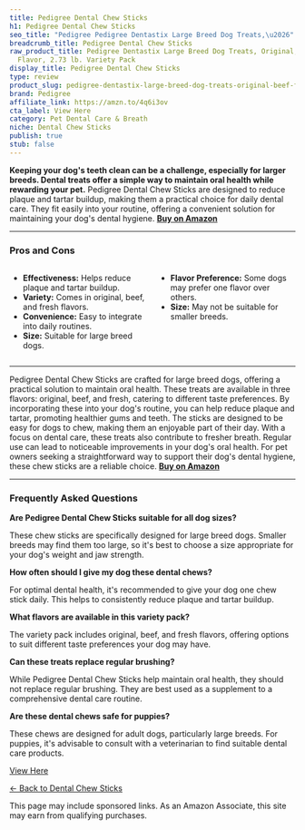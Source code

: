 ```yaml
---
title: Pedigree Dental Chew Sticks
h1: Pedigree Dental Chew Sticks
seo_title: "Pedigree Pedigree Dentastix Large Breed Dog Treats,\u2026"
breadcrumb_title: Pedigree Dental Chew Sticks
raw_product_title: Pedigree Dentastix Large Breed Dog Treats, Original, Beef & Fresh
  Flavor, 2.73 lb. Variety Pack
display_title: Pedigree Dental Chew Sticks
type: review
product_slug: pedigree-dentastix-large-breed-dog-treats-original-beef-fresh-flavor-2-8d0e9c5a
brand: Pedigree
affiliate_link: https://amzn.to/4q6i3ov
cta_label: View Here
category: Pet Dental Care & Breath
niche: Dental Chew Sticks
publish: true
stub: false
---
```


<div id="intro" class="full-width">
  <p><strong>Keeping your dog's teeth clean can be a challenge, especially for larger breeds. Dental treats offer a simple way to maintain oral health while rewarding your pet.</strong> Pedigree Dental Chew Sticks are designed to reduce plaque and tartar buildup, making them a practical choice for daily dental care. They fit easily into your routine, offering a convenient solution for maintaining your dog's dental hygiene. <a href="https://amzn.to/4q6i3ov" rel="nofollow sponsored noopener" target="_blank"><strong>Buy on Amazon</strong></a></p>
</div>

<hr />
<h3 id="pros-cons">Pros and Cons</h3>
<div class="pc-grid" style="display:grid;grid-template-columns:1fr 1fr;gap:16px;">
  <ul>
    <li><strong>Effectiveness:</strong> Helps reduce plaque and tartar buildup.</li>
    <li><strong>Variety:</strong> Comes in original, beef, and fresh flavors.</li>
    <li><strong>Convenience:</strong> Easy to integrate into daily routines.</li>
    <li><strong>Size:</strong> Suitable for large breed dogs.</li>
  </ul>
  <ul>
    <li><strong>Flavor Preference:</strong> Some dogs may prefer one flavor over others.</li>
    <li><strong>Size:</strong> May not be suitable for smaller breeds.</li>
  </ul>
</div>
<hr />

<div class="full-width">
  <p>Pedigree Dental Chew Sticks are crafted for large breed dogs, offering a practical solution to maintain oral health. These treats are available in three flavors: original, beef, and fresh, catering to different taste preferences. By incorporating these into your dog's routine, you can help reduce plaque and tartar, promoting healthier gums and teeth. The sticks are designed to be easy for dogs to chew, making them an enjoyable part of their day. With a focus on dental care, these treats also contribute to fresher breath. Regular use can lead to noticeable improvements in your dog's oral health. For pet owners seeking a straightforward way to support their dog's dental hygiene, these chew sticks are a reliable choice. <a href="https://amzn.to/4q6i3ov" rel="nofollow sponsored noopener" target="_blank"><strong>Buy on Amazon</strong></a></p>
</div>

<hr />
<h3 id="faqs">Frequently Asked Questions</h3>

<p><strong>Are Pedigree Dental Chew Sticks suitable for all dog sizes?</strong></p>
<p>These chew sticks are specifically designed for large breed dogs. Smaller breeds may find them too large, so it's best to choose a size appropriate for your dog's weight and jaw strength.</p>

<p><strong>How often should I give my dog these dental chews?</strong></p>
<p>For optimal dental health, it's recommended to give your dog one chew stick daily. This helps to consistently reduce plaque and tartar buildup.</p>

<p><strong>What flavors are available in this variety pack?</strong></p>
<p>The variety pack includes original, beef, and fresh flavors, offering options to suit different taste preferences your dog may have.</p>

<p><strong>Can these treats replace regular brushing?</strong></p>
<p>While Pedigree Dental Chew Sticks help maintain oral health, they should not replace regular brushing. They are best used as a supplement to a comprehensive dental care routine.</p>

<p><strong>Are these dental chews safe for puppies?</strong></p>
<p>These chews are designed for adult dogs, particularly large breeds. For puppies, it's advisable to consult with a veterinarian to find suitable dental care products.</p>
<p><a class="btn" href="https://amzn.to/4q6i3ov" target="_blank" rel="nofollow sponsored noopener">View Here</a></p>
<p><a href="/roundups/pet-dental-care-breath/dental-chew-sticks/">← Back to Dental Chew Sticks</a></p>
<aside class="disclosure">This page may include sponsored links. As an Amazon Associate, this site may earn from qualifying purchases.</aside>
